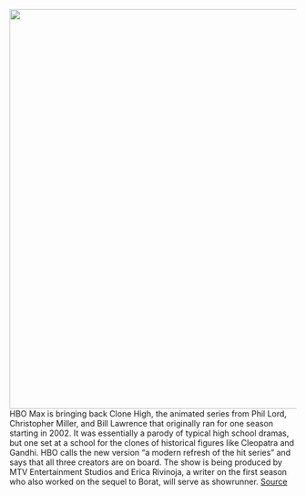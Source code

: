 <img src='https://cdn.vox-cdn.com/thumbor/fn87T8oUYCzaZaKFHdLdFcIMTgg=/0x0:2040x1360/1200x800/filters:focal(857x517:1183x843)/cdn.vox-cdn.com/uploads/chorus_image/image/68798428/acastro_200602_1777_HBOMax_0001.0.0.jpg' width='700px' /><br/>
HBO Max is bringing back Clone High, the animated series from Phil Lord, Christopher Miller, and Bill Lawrence that originally ran for one season starting in 2002. It was essentially a parody of typical high school dramas, but one set at a school for the clones of historical figures like Cleopatra and Gandhi. HBO calls the new version “a modern refresh of the hit series” and says that all three creators are on board. The show is being produced by MTV Entertainment Studios and Erica Rivinoja, a writer on the first season who also worked on the sequel to Borat, will serve as showrunner.
<a href='https://www.theverge.com/2021/2/10/22276330/hbo-max-clone-high-animated-series-season-2'> Source <a/>